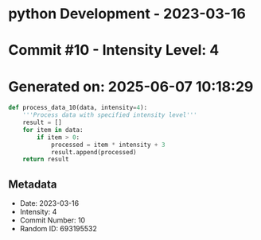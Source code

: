 ﻿# python Development - 2023-03-16
# Commit #10 - Intensity Level: 4
# Generated on: 2025-06-07 10:18:29
```python
def process_data_10(data, intensity=4):
    '''Process data with specified intensity level'''
    result = []
    for item in data:
        if item > 0:
            processed = item * intensity + 3
            result.append(processed)
    return result
```
## Metadata
- Date: 2023-03-16
- Intensity: 4
- Commit Number: 10
- Random ID: 693195532
